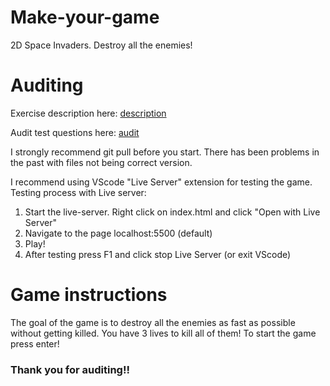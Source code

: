 # Make-your-game

2D Space Invaders. Destroy all the enemies!

# Auditing

Exercise description here: [description](https://01.kood.tech/git/root/public/src/branch/master/subjects/make-your-game)

Audit test questions here: [audit](https://01.kood.tech/git/root/public/src/branch/master/subjects/make-your-game/audit)

I strongly recommend git pull before you start. There has been problems in the past with files not being correct version.

I recommend using VScode "Live Server" extension for testing the game.
Testing process with Live server:

1. Start the live-server. Right click on index.html and click "Open with Live Server"
2. Navigate to the page localhost:5500 (default)
3. Play!
4. After testing press F1 and click stop Live Server (or exit VScode)

# Game instructions

The goal of the game is to destroy all the enemies as fast as possible without getting killed. You have 3 lives to kill all of them!
To start the game press enter!

### Thank you for auditing!!

